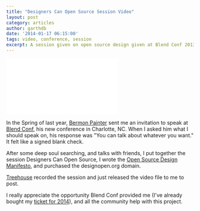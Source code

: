 ```yaml
---
title: "Designers Can Open Source Session Video"
layout: post
category: articles
author: garthdb
date: '2014-01-17 06:15:00'
tags: video, conference, session
excerpt: A session given on open source design given at Blend Conf 2013.
---
```


<div class="videoContainer"><iframe src="//www.youtube.com/embed/djf8sLjtbzU" frameborder="0" allowfullscreen></iframe></div>

In the Spring of last year, [Bermon Painter](http://www.twitter.com/bermonpainter) sent me an invitation to speak at [Blend Conf](http://www.blendconf.com), his new conference in Charlotte, NC.  When I asked him what I should speak on, his response was "You can talk about whatever you want." It felt like a signed blank check.

After some deep soul searching, and talks with friends, I put together the session Designers Can Open Source, I wrote the [Open Source Design Manifesto](/articles/the-open-source-design-manifesto/), and purchased the designopen.org domain.

[Treehouse](http://teamtreehouse.com/library/blend-conference-2013) recorded the session and just released the video file to me to post.

I really appreciate the opportunity Blend Conf provided me (I've already bought my [ticket for 2014](https://tito.io/blendconf/blendconf2014)), and all the community help with this project.
